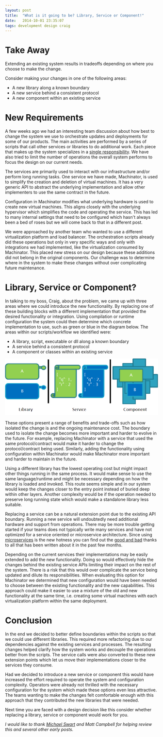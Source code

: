 ```yaml
---
layout: post
title:  "What is it going to be? Library, Service or Component!"
date:   2014-10-01 23:35:07
tags: development design craig
---
```


Take Away
=======================================

Extending an existing system results in tradeoffs depending on where you choose
to make the change.

Consider making your changes in one of the following areas:

* A new library along a known boundary
* A new service behind a consistent protocol
* A new component within an existing service

New Requirements
=======================================

A few weeks ago we had an interesting team discussion about how best to
change the system we use to orchestrate updates and deployments for
some of our products. The main activities are performed by a series of scripts
that call other services or libraries to do additional work. Each piece
that makes up the system specializes in a [single responsibility][srp].
We have also tried to limit the number of operations the overall
system performs to focus the design on our current needs.

The services are primarily used to interact with our infrastructure and/or
perform long running tasks. One service we have made,
Machinator, is used to simplify the creation and deletion of virtual machines.
It has a very generic API to abstract the underlying implementation and
allow other implementers to use the same contract in the future.

Configuration in Machinator modifies what underlying hardware is used to create
new virtual machines. This aligns closely with the underlying hypervisor which
simplifies the code and operating the service. This has led to many internal
settings that need to be configured which hasn't always been a bed of roses but
we will come back to that in a different post.

We were approached by another team who wanted to use a different virtualization
platform and load balancer. The orchestration scripts already did these
operations but only in very specific ways and only with integrations we had
implemented, like the virtualization consumed by Machinator. This placed new
stress on our design because these additions did not belong in the original
components. Our challenge was to determine where in the system to make these
changes without over complicating future maintenance.

Library, Service or Component?
=======================================

In talking to my boss, Craig, about the problem, we came up with three areas
where we could introduce the new functionality. By replacing one of these
building blocks with a different implementation that provided the desired
functionality or integration. Using compilation or runtime configuration the
system could then determine which concrete implementation to use, such as green
or blue in the diagram below. The areas within our scripts/workflow we
identified were:

* A library, script, executable or dll along a known boundary
* A service behind a consistent protocol
* A component or classes within an existing service

<p class="center-image">
	<img
		title="The different options in full techni-colour. There are even scrolls!"
		alt="Replacing a library, service or component"
		src="/images/posts/LibraryServiceOrComponent.png" />
</p>

These options present a range of benefits and trade-offs such as how isolated the
change is and the ongoing maintenance cost. The boundary used to isolate the
change becomes more important and harder to evolve in the future. For example,
replacing Machinator with a service that used the same protocol/contract would make it
harder to change the protocol/contract being used. Similarly, adding the
functionality using configuration within Machinator would make Machinator more
important and harder to maintain in the future.

Using a different library has the lowest operating cost but might impact other
things running in the same process. It would make sense to use the same
language/runtime and might be necessary depending on how the library is loaded
and invoked. This route seems simple and in our system would keep the changes
closer to the entry point instead of buried deep within other layers. Another
complexity would be if the operation needed to preserve long running state
which would make a standalone library less suitable.

Replacing a service can be a natural extension point due to the existing API
boundary. Running a new service will undoubtedly need additional hardware and
support from operations. There may be more trouble getting started if your teams
does not typically write many services and have not optimized for a service
oriented or microservice architecture. Since using [microservices][fowler] is the new
hotness you can find out the [good and bad][micro] thanks to all that has been
written about it in the past few months.

Depending on the current services their implementations may be easily extended
to add the new functionality. Doing so would effectively hide the changes
behind the existing service APIs limiting their impact on the rest of the
system. There is a risk that this would over complicate the service being
updated and dilute its responsibilities. When evaluating this option for
Machinator we determined that new configuration would have been needed to
choose between the existing functionality and the new capabilities. This
approach could make it easier to use a mixture of the old and new functionality
at the same time, i.e. creating some virtual machines with each virtualization
platform within the same deployment.

Conclusion
=======================================

In the end we decided to better define boundaries within the scripts so that we
could use different libraries. This required more refactoring due to our
dependencies against the existing services and processes. The resulting changes
helped clarify how the system works and decouple the operations better from the
scripts. The service calls were also converted to these new extension points
which let us move their implementations closer to the services they consume.

Had we decided to introduce a new service or component this would have
increased the effort required to operate the system and configuration
complexity. Operators were already not thrilled with the necessary
configuration for the system which made these options even less attractive.
The teams wanting to make the changes felt comfortable enough with this
approach that they contributed the new libraries that were needed.

Next time you are faced with a design decision like this consider whether
replacing a library, service or component would work for you.

*I would like to thank [Michael Swart][swart] and Matt Campbell for helping
review this and several other early posts.*

[srp]: http://en.wikipedia.org/wiki/Single_responsibility_principle "A SOLID start"
[fowler]: http://martinfowler.com/articles/microservices.html
[micro]: http://highscalability.com/blog/2014/10/27/microservices-in-production-the-good-the-bad-the-it-works.html
[swart]: http://michaeljswart.com
